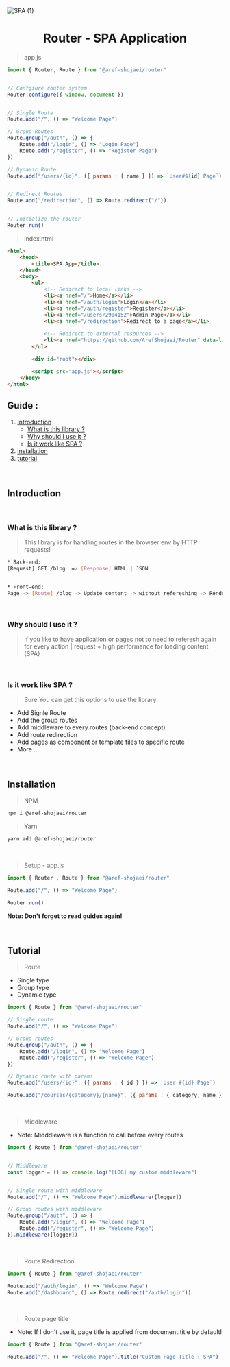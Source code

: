 ![SPA (1)](https://github.com/user-attachments/assets/7e76a68b-84f0-4fa7-b961-26319d3ed3bc)


<h1 align='center'>Router - SPA Application</h1>


> app.js
```js
import { Router, Route } from "@aref-shojaei/router"


// Confgiure router system
Router.configure({ window, document })


// Single Route
Route.add("/", () => "Welcome Page")

// Group Routes
Route.group("/auth", () => {
    Route.add("/login", () => "Login Page")
    Route.add("/register", () => "Register Page")
})

// Dynamic Route
Route.add("/users/{id}", ({ params : { name } }) => `User#${id} Page`)


// Redirect Routes
Route.add("/redirection", () => Route.redirect("/"))


// Initialize the router
Router.run()
```

> index.html
```html
<html>
    <head>
        <title>SPA App</title>
    </head>
    <body>
        <ul>
            <!-- Redirect to local links -->
            <li><a href="/">Home</a></li>
            <li><a href="/auth/login">Login</a></li>
            <li><a href="/auth/register">Register</a></li>
            <li><a href="/users/2904152">Admin Page</a></li>
            <li><a href="/redirection">Redirect to a page</a></li>
            
            <!-- Redirect to external resources -->
            <li><a href="https://github.com/ArefShojaei/Router" data-link>Github</a></li>
        </ul>

        <div id="root"></div>

        <script src="app.js"></script>
    </body>
</html>
```


##  Guide :
1. [Introduction](#introduction)
    * [What is this library ?](#what-is-this-library)
    * [Why should I use it ?](#why-should-i-use-it)
    * [Is it work like SPA ?](#is-it-work-like-spa)
2. [installation](#installation)
3. [tutorial](#tutorial)

<br/>

## Introduction

<br/>

### What is this library ?
> This library is for handling routes in the browser env by HTTP requests!

```bash
* Back-end:
[Request] GET /blog  => [Response] HTML | JSON


* Front-end:
Page -> [Route] /blog -> Update content -> without refereshing -> Render template
```

<br>

### Why should I use it ?
> If you like to have application or pages not to need to referesh again for every action | request + high performance for loading content (SPA)

<br>

### Is it work like SPA ?
> Sure You can get this options to use the library:
* Add Signle Route
* Add the group routes
* Add middleware to every routes (back-end concept)
* Add route redirection
* Add pages as component or template files to specific route
* More ...

<br>

## Installation

> NPM
```bash
npm i @aref-shojaei/router
```

> Yarn
```bash
yarn add @aref-shojaei/router
```

<br/>

> Setup - app.js

```js
import { Router , Route } from "@aref-shojaei/router"

Route.add("/", () => "Welcome Page")

Router.run()
```
**Note: Don't forget to read guides again!**

<br/>

## Tutorial

> Route
* Single type
* Group type
* Dynamic type

```js
import { Route } from "@aref-shojaei/router"

// Single route
Route.add("/", () => "Welcome Page")

// Group routes
Route.group("/auth", () => {
    Route.add("/login", () => "Welcome Page")
    Route.add("/register", () => "Welcome Page")
})

// Dynamic route with params
Route.add("/users/{id}", ({ params : { id } }) => `User #{id} Page`)

Route.add("/courses/{category}/{name}", ({ params : { category, name } }) => `Course Detail: '${category}/${name}'  Page`)
```

<br/>

> Middleware

* Note: Midddleware is a function to call before every routes

```js
import { Route } from "@aref-shojaei/router"


// Middleware
const logger = () => console.log("[LOG] my custom middleware")


// Single route with middleware
Route.add("/", () => "Welcome Page").middleware([logger])

// Group routes with middleware
Route.group("/auth", () => {
    Route.add("/login", () => "Welcome Page")
    Route.add("/register", () => "Welcome Page")
}).middleware([logger])
```

<br/>

> Route Redirection

```js
import { Route } from "@aref-shojaei/router"

Route.add("/auth/login", () => "Welcome Page")
Route.add("/dashboard", () => Route.redirect("/auth/login"))
```

<br/>

> Route page title

* Note: If I don't use it, page title is applied from document.title by default!

```js
import { Route } from "@aref-shojaei/router"

Route.add("/", () => "Welcome Page").title("Custom Page Title | SPA")
```
